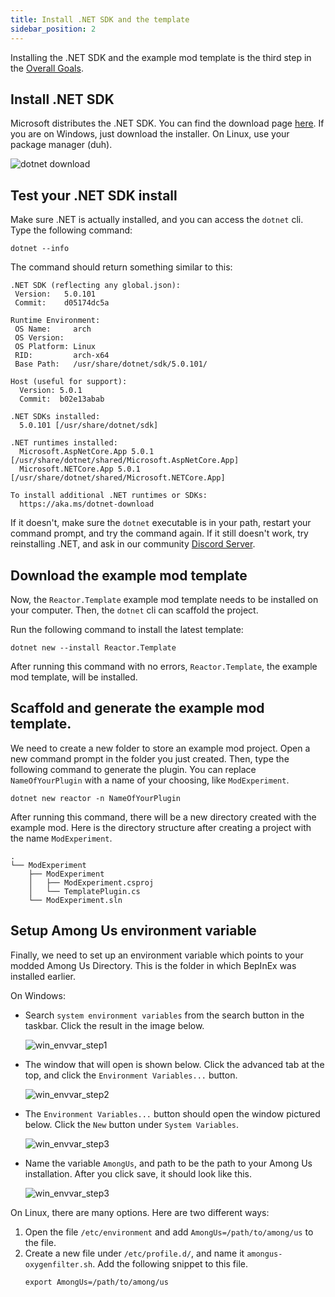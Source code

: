 ```yaml
---
title: Install .NET SDK and the template
sidebar_position: 2
---
```



Installing the .NET SDK and the example mod template is the third step in the
[Overall Goals](/#overall-goals).


## Install .NET SDK

Microsoft distributes the .NET SDK. You can find the download page [here](https://dotnet.microsoft.com/download/dotnet/5.0).
If you are on Windows, just download the installer. On Linux, use your package manager (duh).

![dotnet download](/img/dotnetdownload.png)

## Test your .NET SDK install

Make sure .NET is actually installed, and you can access the `dotnet` cli.
Type the following command:

```shell
dotnet --info
```

The command should return something similar to this:
```
.NET SDK (reflecting any global.json):
 Version:   5.0.101
 Commit:    d05174dc5a

Runtime Environment:
 OS Name:     arch
 OS Version:  
 OS Platform: Linux
 RID:         arch-x64
 Base Path:   /usr/share/dotnet/sdk/5.0.101/

Host (useful for support):
  Version: 5.0.1
  Commit:  b02e13abab

.NET SDKs installed:
  5.0.101 [/usr/share/dotnet/sdk]

.NET runtimes installed:
  Microsoft.AspNetCore.App 5.0.1 [/usr/share/dotnet/shared/Microsoft.AspNetCore.App]
  Microsoft.NETCore.App 5.0.1 [/usr/share/dotnet/shared/Microsoft.NETCore.App]

To install additional .NET runtimes or SDKs:
  https://aka.ms/dotnet-download
```
If it doesn't, make sure the `dotnet` executable is in your path, restart your 
command prompt, and try the command again. If it still doesn't work, try reinstalling
.NET, and ask in our community [Discord Server](https://reactor.gg/discord).


## Download the example mod template

Now, the `Reactor.Template` example mod template needs to be installed on your computer. Then, the
`dotnet` cli can scaffold the project.

Run the following command to install the latest template:
```shell
dotnet new --install Reactor.Template
```

After running this command with no errors, `Reactor.Template`, the example mod template, will be installed.

## Scaffold and generate the example mod template.
We need to create a new folder to store an example mod project. Open a new command prompt
in the folder you just created. Then, type the following command to generate the plugin.
You can replace `NameOfYourPlugin` with a name of your choosing, like `ModExperiment`.

```shell
dotnet new reactor -n NameOfYourPlugin
```

After running this command, there will be a new directory created with the example mod. Here
is the directory structure after creating a project with the name `ModExperiment`.
```
.
└── ModExperiment
    ├── ModExperiment
    │   ├── ModExperiment.csproj
    │   └── TemplatePlugin.cs
    └── ModExperiment.sln
```

## Setup Among Us environment variable

Finally, we need to set up an environment variable which points to your modded Among Us Directory.
This is the folder in which BepInEx was installed earlier.

On Windows:
- Search `system environment variables` from the search button in the taskbar. Click the
  result in the image below.
  
  ![win_envvar_step1](/img/winenvvar1.png)
- The window that will open is shown below. Click the advanced tab at the top, and click the
  `Environment Variables...` button.
  
  ![win_envvar_step2](/img/winenvvar2.png)
- The `Environment Variables...` button should open the window pictured below. Click the `New`
  button under `System Variables`. 
  
  ![win_envvar_step3](/img/winenvvar3.png)
- Name the variable `AmongUs`, and path to be the path to your
  Among Us installation. After you click save, it should look like this.
  
  ![win_envvar_step3](/img/winenvvar4.png)

On Linux, there are many options. Here are two different ways:
1.  Open the file `/etc/environment` and add `AmongUs=/path/to/among/us` to the file.
2.  Create a new file under `/etc/profile.d/`, and name it `amongus-oxygenfilter.sh`. Add the
    following snippet to this file.
    ```
    export AmongUs=/path/to/among/us
    ```
